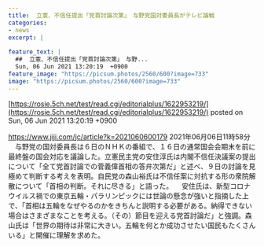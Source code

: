 ```yaml
---
title:  立憲、不信任提出「党首討論次第」　与野党国対委員長がテレビ論戦  
categories:
- news
excerpt: |
  
feature_text: |
  ##  立憲、不信任提出「党首討論次第」　与野...
  Sun, 06 Jun 2021 13:20:19  +0900
feature_image: "https://picsum.photos/2560/600?image=733"
image: "https://picsum.photos/2560/600?image=733"
---
```


[https://rosie.5ch.net/test/read.cgi/editorialplus/1622953219/](https://rosie.5ch.net/test/read.cgi/editorialplus/1622953219/)
posted on Sun, 06 Jun 2021 13:20:19  +0900

<!--more-->

https://www.jiji.com/jc/article?k=2021060600179 2021年06月06日11時58分 　与野党の国対委員長は６日のＮＨＫの番組で、１６日の通常国会会期末を前に最終盤の国会対応を議論した。立憲民主党の安住淳氏は内閣不信任決議案の提出について「全て党首討論での菅義偉首相の答弁次第だ」と述べ、９日の討論を見極めて判断する考えを表明。自民党の森山裕氏は不信任案に対抗する形の衆院解散について「首相の判断。それに尽きる」と語った。 　安住氏は、新型コロナウイルス禍での東京五輪・パラリンピックには世論の懸念が強いと指摘した上で、「首相は五輪をなぜやるのかをきちんと説明する必要がある。納得できない場合はさまざまなことを考える。（その）節目を迎える党首討論だ」と強調。森山氏は「世界の期待は非常に大きい。五輪を何とか成功させたい国民もたくさんいる」と開催に理解を求めた。
